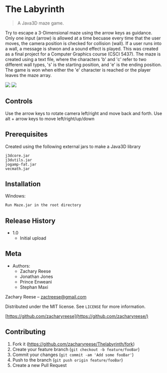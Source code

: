 # The Labyrinth
> A Java3D maze game. 

Try to escape a 3-Dimensional maze using the arrow keys as guidance. Only one input (arrow) is allowed at a time becuase every time that the user moves, the camera position is checked for collision (wall). If a user runs into a wall, a message is shwon and a sound effect is played. This was created as a final project for a Computer Graphics course (CSCI 5437). The maze is created using a text file, where the characters 'b' and 'c' refer to two different wall types, 's' is the starting position, and 'e' is the ending position. The game is won when either the 'e' character is reached or the player leaves the maze array.

![][game-img]
![][mazefile-img]

## Controls

Use the arrow keys to rotate camera left/right and move back and forth. Use alt + arrow keys to move left/right/up/down

## Prerequisites

Created using the following external jars to make a Java3D library

```
j3dcore.jar
j3dutils.jar
jogamp-fat.jar
vecmath.jar
```

## Installation

Windows:

```sh
Run Maze.jar in the root directory
```

## Release History

* 1.0
    * Initial upload

## Meta

* Authors:
    * Zachary Reese
    * Jonathan Jones
    * Prince Enweani
    * Stephan Maxi

Zachary Reese – zactreese@gmail.com

Distributed under the MIT license. See ``LICENSE`` for more information.

[https://github.com/zacharyreese](https://github.com/zacharyreese/)

## Contributing

1. Fork it (<https://github.com/zacharyreese/Thelabyrinth/fork>)
2. Create your feature branch (`git checkout -b feature/fooBar`)
3. Commit your changes (`git commit -am 'Add some fooBar'`)
4. Push to the branch (`git push origin feature/fooBar`)
5. Create a new Pull Request

<!-- Markdown link & img dfn's -->
[game-img]: https://i.imgur.com/W1TokLg.jpg
[mazefile-img]: https://i.gyazo.com/0d60a78726c6875b06d9fac47c0442c0.png
